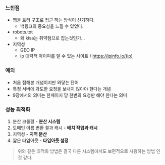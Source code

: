 ### 느낀점
- 웹을 트리 구조로 접근 하는 방식이 신기하다.
    - 백링크의 중요성을 느낄 수 있었다.
- robots.txt
    - 왜 kisa는 취약점으로 잡는것인가...
- 지역성
  - GEO IP
  - ip 대략적 아이피를 알 수 있는 사이트 / https://ipinfo.io/(ip)

### 예의
- 처음 접해본 개념이지만 와닿는 단어
- 특정 서버에 과도한 요청을 보내지 않아야 한다는 개념
- 9장에서의 의미는 한페이지 당 한번의 요청만 해야 한다는 의미

### 성능 최적화
1. 분산 크롤링 - **분산 시스템**
2. 도메인 이름 변환 결과 캐시 - **배치 작업과 캐시**
3. 지역성 - **지역 분산**
4. 짧은 타임아웃 - **타임아웃 설정**

> 위와 같은 최적화 방법은 결국 다른 시스템에서도 보편적으로 사용하는 방법 인 것 같다.